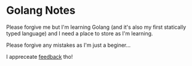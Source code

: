 # Golang Notes

Please forgive me but I'm learning Golang (and it's also my first statically typed language) and I need a place to store as I'm learning.

Please forgive any mistakes as I'm just a beginer...

[](images/hedious.gif)

I appreceate [feedback](./golang) tho! 
